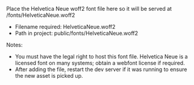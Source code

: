 Place the Helvetica Neue woff2 font file here so it will be served at /fonts/HelveticaNeue.woff2

- Filename required: HelveticaNeue.woff2
- Path in project: public/fonts/HelveticaNeue.woff2

Notes:
- You must have the legal right to host this font file. Helvetica Neue is a licensed font on many systems; obtain a webfont license if required.
- After adding the file, restart the dev server if it was running to ensure the new asset is picked up.
